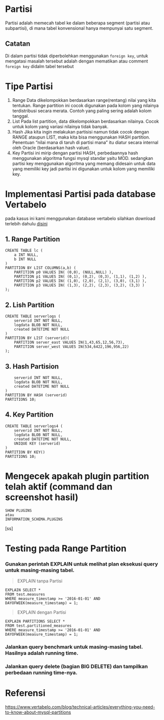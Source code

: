 # Partisi
Partisi adalah memecah tabel ke dalam beberapa segment (partisi atau subpartisi), di mana tabel konvensional hanya mempunyai satu segment.
## Catatan
Di dalam partisi tidak diperbolehkan menggunakan ```foreign key```, untuk mengatasi masalah tersebut adalah dengan mematikan atau comment ```foreign key``` didalm tabel tersebut
# Tipe Partisi
1. Range
Data dikelompokkan berdasarkan range(rentang) nilai yang kita tentukan. Range partition ini cocok digunakan pada kolom yang nilainya terdistribusi secara merata. Contoh yang paling sering adalah kolom tanggal.
2. List
Pada list partition, data dikelompokkan berdasarkan nilainya. Cocok untuk kolom yang variasi nilainya tidak banyak.
3. Hash
Jika kita ingin melakukan partisisi namun tidak cocok dengan RANGE ataupun LIST, maka kita bisa menggunakan HASH partition. Penentuan “nilai mana di taruh di partisi mana” itu diatur secara internal oleh Oracle (berdasarkan hash value).
4. Key
Partisi ini mirip dengan partisi HASH, perbedaannya hash menggunakan algoritma fungsi mysql standar yaitu MOD. sedangkan partisi key menggunakan algoritma yang memang didesain untuk data yang memiliki key jadi partisi ini digunakan untuk kolom yang memiliki key.

# Implementasi Partisi pada database Vertabelo
pada kasus ini kami menggunakan database vertabelo silahkan download terlebih dahulu [disini](https://drive.google.com/file/d/0B2Ksz9hP3LtXRUppZHdhT1pBaWM/view) 
## 1. Range Partition
```
CREATE TABLE lc (
    a INT NULL,
    b INT NULL
)
PARTITION BY LIST COLUMNS(a,b) (
    PARTITION p0 VALUES IN( (0,0), (NULL,NULL) ),
    PARTITION p1 VALUES IN( (0,1), (0,2), (0,3), (1,1), (1,2) ),
    PARTITION p2 VALUES IN( (1,0), (2,0), (2,1), (3,0), (3,1) ),
    PARTITION p3 VALUES IN( (1,3), (2,2), (2,3), (3,2), (3,3) )
);
```
## 2. Lish Partition
```
CREATE TABLE serverlogs (
    serverid INT NOT NULL, 
    logdata BLOB NOT NULL,
    created DATETIME NOT NULL
)
PARTITION BY LIST (serverid)(
    PARTITION server_east VALUES IN(1,43,65,12,56,73),
    PARTITION server_west VALUES IN(534,6422,196,956,22)
);
```
## 3. Hash Partision
```CREATE TABLE serverlogs2 (
    serverid INT NOT NULL, 
    logdata BLOB NOT NULL,
    created DATETIME NOT NULL
)
PARTITION BY HASH (serverid)
PARTITIONS 10;
```
## 4. Key Partition
```
CREATE TABLE serverlogs4 (
    serverid INT NOT NULL, 
    logdata BLOB NOT NULL,
    created DATETIME NOT NULL,
    UNIQUE KEY (serverid)
)
PARTITION BY KEY()
PARTITIONS 10;
```

# Mengecek apakah plugin partition telah aktif (command dan screenshot hasil)
```
SHOW PLUGINS 
atau
INFORMATION_SCHEMA.PLUGINS
```
[ss]

# Testing pada Range Partition
### Gunakan perintah EXPLAIN untuk melihat plan eksekusi query untuk masing-masing tabel.
> EXPLAIN tanpa Partisi
```
EXPLAIN SELECT *
FROM test.measures
WHERE measure_timestamp >= '2016-01-01' AND DAYOFWEEK(measure_timestamp) = 1;
```
> EXPLAIN dengan Partisi
```
EXPLAIN PARTITIONS SELECT *
FROM test.partitioned_measures
WHERE measure_timestamp >= '2016-01-01' AND DAYOFWEEK(measure_timestamp) = 1;
```
### Jalankan query benchmark untuk masing-masing tabel. Hasilnya adalah running time.
### Jalankan query delete (bagian BIG DELETE) dan tampilkan perbedaan running time-nya.

# Referensi
https://www.vertabelo.com/blog/technical-articles/everything-you-need-to-know-about-mysql-partitions
